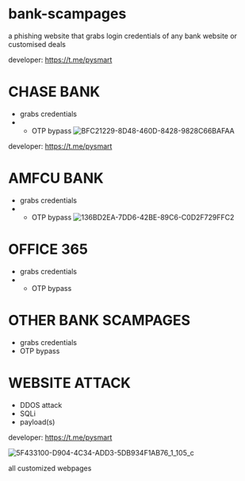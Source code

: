 # bank-scampages
a phishing website that grabs login credentials of any bank website or customised deals

developer: https://t.me/pysmart

#  CHASE BANK
-  grabs credentials
-  - OTP bypass
![BFC21229-8D48-460D-8428-9828C66BAFAA](https://github.com/thegreydev/bank-scampages/assets/172133630/0a4fd6f0-d3fc-46b6-959e-78037779c1f6)
 
developer: https://t.me/pysmart

# AMFCU BANK 
-  grabs credentials
-  - OTP bypass
![136BD2EA-7DD6-42BE-89C6-C0D2F729FFC2](https://github.com/thegreydev/bank-scampages/assets/172133630/e8496d4e-f537-44de-bbb1-a111a91955b4)

# OFFICE 365 
-  grabs credentials
-  - OTP bypass

#  OTHER BANK SCAMPAGES 
-  grabs credentials
- OTP bypass

# WEBSITE ATTACK
- DDOS attack
- SQLi
- payload(s)


developer: https://t.me/pysmart

![5F433100-D904-4C34-ADD3-5DB934F1AB76_1_105_c](https://github.com/thegreydev/hacking-tool/assets/172133630/7afcb09f-b99b-496d-b07c-247d5755612a)

all customized webpages
